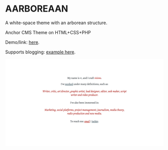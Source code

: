 # AARBOREAAN

A white-space theme with an arborean structure.

Anchor CMS Theme on HTML+CSS+PHP

Demo/link: [here](http://anxl.faith/).

Supports blogging: [example here](http://anxl.faith/words/a-falling-texture).

![AARBOREAAN preview](/aarboreaan.png)
